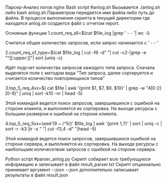Парсер-Анализ логов nginx
Bash script
#anlog.sh
Вызывается ./anlog.sh либо bash anlog.sh.Параметром передается имя файла либо путь до файла.
В процессе выполнения скрипта в текущей директории где находится anlog.sh создается файл с отчетом report.


Основные функции
1.count_req_all=$(cat $file_log |grep ' - - '| wc -l)

Считатся общее количество запросов, если запрос начинается с ' - - '

2.count_req_of_type=$(cat $file_log | cut -f6 -d" "| cut -c2-|grep -e "^[[:upper:]]"| sort |uniq -c)

Идёт подсчет количества запросов кажодого типв запроса. Сначала выделятся поле с методом вида "Тип запроса, далее сортируется и считается количество повторяющихся типов"

3.top_5_req_4xx=$(  cat $file | awk '{print $1, $7, $9, $10}' | grep -w "4[0-2][0-9]" | uniq | sort -k10 -nr | head -5)

Этой командой ведется поиск запросов, завершившихся с ошибкой на стороне клиента, и выполняется их сортировка. На выходе ресурсы с большим размером и ошибкой на стороне клиента.

4.top_5_req_5xx=$(awk '($9 ~ /^5/)' $file_log | awk '{print $1,$7}' | sort | uniq -c | sort -r -k3 |tr -s " "| cut -f3,4 -d" "|head -5)

Этой командой ведется поиск запросов, завершившихся ошибкой на стороне сервера, и выполняется их сортировка. На выходе ресурсы c наибольшим колическтвом запросов с ошибкой на стороне сервера.

Python script
#parser_anlog.py
Скрипт собирает всю требующуюся информацию и записывает в файл result_parser.txt
Скрипт опционально принимает аргумент --json
--json дополнительно записывает результаты в файл result.json